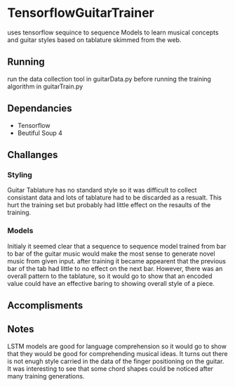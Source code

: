 # TensorflowGuitarTrainer
uses tensorflow sequince to sequence Models to learn musical concepts and guitar styles based on tablature
skimmed from the web.

## Running
run the data collection tool in guitarData.py before running the training algorithm in guitarTrain.py 

## Dependancies
* Tensorflow
* Beutiful Soup 4

## Challanges
### Styling
Guitar Tablature has no standard style so it was difficult to collect consistant data and lots of tablature had to be discarded
as a resualt. This hurt the training set but probably had little effect on the resaults of the training.
### Models
Initialy it seemed clear that a sequence to sequence model trained from bar to bar of the guitar music would make the most 
sense to generate novel music from given input. after training it became appearent that the previous bar of the tab had little
to no effect on the next bar. However, there was an overall pattern to the tablature, so it would go to show that an encoded 
value could have an effective baring to showing overall style of a piece.
## Accomplisments

## Notes
LSTM models are good for language comprehension so it would go to show that they would be good for comprehending musical
ideas. It turns out there is not enugh style carried in the data of the finger positioning on the guitar. It was interesting
to see that some chord shapes could be noticed after many training generations.
